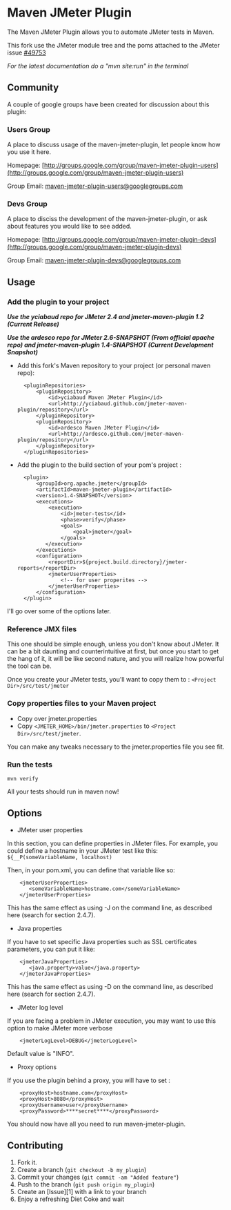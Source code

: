 Maven JMeter Plugin
===================

The Maven JMeter Plugin allows you to automate JMeter tests in Maven.

This fork use the JMeter module tree and the poms attached to the JMeter issue [#49753](https://issues.apache.org/bugzilla/show_bug.cgi?id=49753)

*For the latest documentation do a "mvn site:run" in the terminal*

Community
-----

A couple of google groups have been created for discussion about this plugin:

### Users Group

A place to discuss usage of the maven-jmeter-plugin, let people know how you use it here.

Homepage: [http://groups.google.com/group/maven-jmeter-plugin-users](http://groups.google.com/group/maven-jmeter-plugin-users)

Group Email: [maven-jmeter-plugin-users@googlegroups.com](mailto:maven-jmeter-plugin-users@googlegroups.com)

### Devs Group

A place to disciss the development of the maven-jmeter-plugin, or ask about features you would like to see added.

Homepage: [http://groups.google.com/group/maven-jmeter-plugin-devs](http://groups.google.com/group/maven-jmeter-plugin-devs)

Group Email: [maven-jmeter-plugin-devs@googlegroups.com](mailto:maven-jmeter-plugin-devs@googlegroups.com)

Usage
-----

### Add the plugin to your project

***Use the yciabaud repo for JMeter 2.4 and jmeter-maven-plugin 1.2 (Current Release)***

***Use the ardesco repo for JMeter 2.6-SNAPSHOT (From official apache repo) and jmeter-maven-plugin 1.4-SNAPSHOT (Current Development Snapshot)***

* Add this fork's Maven repository to your project (or personal maven repo):

        <pluginRepositories>
		    <pluginRepository>
			    <id>yciabaud Maven JMeter Plugin</id>
			    <url>http://yciabaud.github.com/jmeter-maven-plugin/repository</url>
		    </pluginRepository>
		    <pluginRepository>
            	<id>ardesco Maven JMeter Plugin</id>
            	<url>http://ardesco.github.com/jmeter-maven-plugin/repository</url>
            </pluginRepository>
		</pluginRepositories>

* Add the plugin to the build section of your pom's project :

		<plugin>
			<groupId>org.apache.jmeter</groupId>
			<artifactId>maven-jmeter-plugin</artifactId>
			<version>1.4-SNAPSHOT</version>
			<executions>
				<execution>
					<id>jmeter-tests</id>
					<phase>verify</phase>
					<goals>
						<goal>jmeter</goal>
					</goals>
			   </execution>
			</executions>
			<configuration>
				<reportDir>${project.build.directory}/jmeter-reports</reportDir>
				<jmeterUserProperties>
					<!-- for user properites -->
				</jmeterUserProperties>
			</configuration>
		</plugin>

I'll go over some of the options later.

### Reference JMX files

This one should be simple enough, unless you don't know about JMeter.  It can be a bit daunting and counterintuitive at first, but once you start to get the hang of it, it will be like second nature, and you will realize how powerful the tool can be.

Once you create your JMeter tests, you'll want to copy them to : `<Project Dir>/src/test/jmeter`

### Copy properties files to your Maven project

* Copy over jmeter.properties
* Copy `<JMETER_HOME>/bin/jmeter.properties` to `<Project Dir>/src/test/jmeter`.  

You can make any tweaks necessary to the jmeter.properties file you see fit.

### Run the tests

	mvn verify

All your tests should run in maven now!

Options
-------

* JMeter user properties

In this section, you can define properties in JMeter files.  For example, you could define a hostname in your JMeter test like this: `${__P(someVariableName, localhost)`

Then, in your pom.xml, you can define that variable like so:

		<jmeterUserProperties>
		   <someVariableName>hostname.com</someVariableName>
		</jmeterUserProperties>

This has the same effect as using -J on the command line, as described here (search for section 2.4.7).

* Java properties

If you have to set specific Java properties such as SSL certificates parameters, you can put it like:

		<jmeterJavaProperties>
		   <java.property>value</java.property>
		</jmeterJavaProperties>

This has the same effect as using -D on the command line, as described here (search for section 2.4.7).
		
* JMeter log level

If you are facing a problem in JMeter execution, you may want to use this option to make JMeter more verbose

		<jmeterLogLevel>DEBUG</jmeterLogLevel>
		
Default value is "INFO".

* Proxy options

If you use the plugin behind a proxy, you will have to set :

		<proxyHost>hostname.com</proxyHost>
		<proxyHost>8080</proxyHost>
		<proxyUsername>user</proxyUsername>
		<proxyPassword>****secret****</proxyPassword>
		
You should now have all you need to run maven-jmeter-plugin.


Contributing
------------

1. Fork it.
2. Create a branch (`git checkout -b my_plugin`)
3. Commit your changes (`git commit -am "Added feature"`)
4. Push to the branch (`git push origin my_plugin`)
5. Create an [Issue][1] with a link to your branch
6. Enjoy a refreshing Diet Coke and wait

